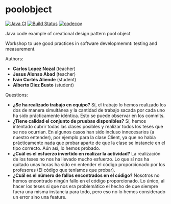 poolobject
==========

[![Java CI](https://github.com/adb1004/poolobject/actions/workflows/ci.yml/badge.svg)](https://github.com/adb1004/poolobject/actions/workflows/ci.yml) [![Build Status](https://app.travis-ci.com/adb1004/poolobject.svg?branch=master)](https://app.travis-ci.com/adb1004/poolobject) [![codecov](https://codecov.io/gh/adb1004/poolobject/branch/master/graph/badge.svg)](https://codecov.io/gh/adb1004/poolobject)

Java code example of creational design pattern pool object

Workshop to use good practices in software developmemnt: testing and measurement.

Authors:

  - **Carlos Lopez Nozal** (teacher)
  - **Jesus Alonso Abad** (teacher)
  - **Iván Cortés Aliende** (student)
  - **Alberto Diez Busto** (student)

Questions:
  - **¿Se ha realizado trabajo en equipo?**
    Sí, el trabajo lo hemos realizado los dos de manera simultánea y la cantidad de trabajo sacada por cada uno ha sido prácticamente idéntica. Esto se puede observar en los       commits.
  - **¿Tiene calidad el conjunto de pruebas disponibles?** Sí, hemos intentado cubrir todas las clases posibles y realizar todos los teses que se nos ocurrian. En algunos casos  han sido incluso innecesarios (a nuestro entender), por ejemplo para la clase Client, ya que no había prácticamente nada que probar aparte de que la clase se instancie en el tipo correcto. Aún así, lo hemos probado.
  - **¿Cuál es el esfuerzo invertido en realizar la actividad?** La realización de los teses no nos ha llevado mucho esfuerzo. Lo que sí nos ha quitado unas horas ha sido en entender el código proporcionado por los profesores (El código que teníamos que probar).
  - **¿Cuál es el número de fallos encontrados en el código?** Nosotros no hemos encontrado ningún fallo en el código proporcionado. Lo único, al hacer los teses si que nos era problemático el hecho de que siempre fuera una misma instancia para todo, pero eso no lo hemos considerado un error sino una feature.
